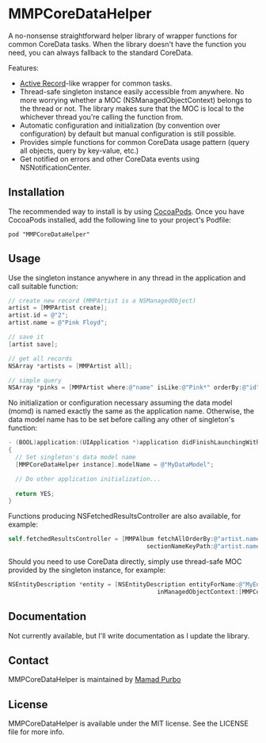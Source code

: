 MMPCoreDataHelper
=================

A no-nonsense straightforward helper library of wrapper functions for common CoreData tasks. When the library doesn't have the function you need, you can always fallback to the standard CoreData.

Features:
* [Active Record](http://en.wikipedia.org/wiki/Active_record_pattern)-like wrapper for common tasks.
* Thread-safe singleton instance easily accessible from anywhere. No more worrying whether a MOC (NSManagedObjectContext) belongs to the thread or not. The library makes sure that the MOC is local to the whichever thread you're calling the function from.
* Automatic configuration and initialization (by convention over configuration) by default but manual configuration is still possible.
* Provides simple functions for common CoreData usage pattern (query all objects, query by key-value, etc.)
* Get notified on errors and other CoreData events using NSNotificationCenter.


## Installation

The recommended way to install is by using [CocoaPods](http://cocoapods.org/). Once you have CocoaPods installed, add the following line to your project's Podfile:
```
pod "MMPCoreDataHelper"
```


## Usage

Use the singleton instance anywhere in any thread in the application and call suitable function:
```objectivec
// create new record (MMPArtist is a NSManagedObject)
artist = [MMPArtist create];
artist.id = @"2";
artist.name = @"Pink Floyd";

// save it
[artist save];

// get all records
NSArray *artists = [MMPArtist all];

// simple query
NSArray *pinks = [MMPArtist where:@"name" isLike:@"Pink*" orderBy:@"id"];
```

No initialization or configuration necessary assuming the data model (momd) is named exactly the same as the application name. Otherwise, the data model name has to be set before calling any other of singleton's function:
```objectivec
- (BOOL)application:(UIApplication *)application didFinishLaunchingWithOptions:(NSDictionary *)launchOptions
{
  // Set singleton's data model name
  [MMPCoreDataHelper instance].modelName = @"MyDataModel";

  // Do other application initialization...
  
  return YES;
}
```

Functions producing NSFetchedResultsController are also available, for example:
```objectivec
self.fetchedResultsController = [MMPAlbum fetchAllOrderBy:@"artist.name"
                                       sectionNameKeyPath:@"artist.name"];
```

Should you need to use CoreData directly, simply use thread-safe MOC provided by the singleton instance, for example:
```objectivec
NSEntityDescription *entity = [NSEntityDescription entityForName:@"MyEntity"
                                          inManagedObjectContext:[MMPCoreDataHelper instance].managedObjectContext];
```

## Documentation

Not currently available, but I'll write documentation as I update the library.

## Contact

MMPCoreDataHelper is maintained by [Mamad Purbo](https://twitter.com/purubo)


## License

MMPCoreDataHelper is available under the MIT license. See the LICENSE file for more info.
